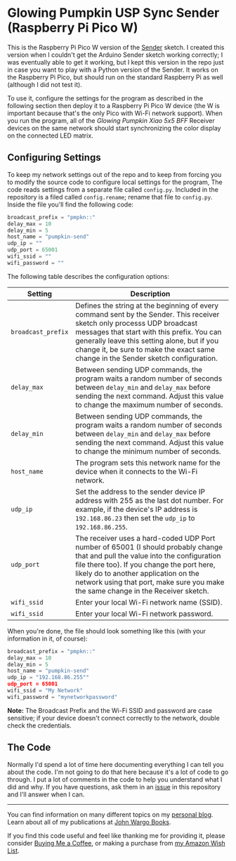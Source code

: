 # Glowing Pumpkin USP Sync Sender (Raspberry Pi Pico W)

This is the Raspberry Pi Pico W version of the [Sender](https://github.com/johnwargo/glowing-pumpkin-udp-sync/tree/main/udp-sender-arduino) sketch. I created this version when I couldn't get the Arduino Sender sketch working correctly; I was eventually able to get it working, but I kept this version in the repo just in case you want to play with a Python version of the Sender. It works on the Raspberry Pi Pico, but should run on the standard Raspberry Pi as well (although I did not test it).

To use it, configure the settings for the program as described in the following section then deploy it to a Raspberry Pi Pico W device (the W is important because that's the only Pico with Wi-Fi network support). When you run the program, all of the *Glowing Pumpkin Xiao 5x5 BFF* Receiver devices on the same network should start synchronizing the color display on the connected LED matrix.

## Configuring Settings

To keep my network settings out of the repo and to keep from forcing you to modify the source code to configure local settings for the program, The code reads settings from a separate file called `config.py`. Included in the repository is a filed called `config.rename`; rename that file to `config.py`. Inside the file you'll find the following code:

```python
broadcast_prefix = "pmpkn::"
delay_max = 10
delay_min = 5
host_name = "pumpkin-send"
udp_ip = ""
udp_port = 65001
wifi_ssid = ""
wifi_password = ""
```

The following table describes the configuration options:

| Setting            | Description |
| ------------------ | ----------- |
| `broadcast_prefix` | Defines the string at the beginning of every command sent by the Sender. This receiver sketch only processs UDP broadcast messages that start with this prefix. You can generally leave this setting alone, but if you change it, be sure to make the exact same change in the Sender sketch configuration. |
| `delay_max`        | Between sending UDP commands, the program waits a random number of seconds between `delay_min` and `delay_max` before sending the next command. Adjust this value to change the maximum number of seconds. |
| `delay_min`        | Between sending UDP commands, the program waits a random number of seconds between `delay_min` and `delay_max` before sending the next command. Adjust this value to change the minimum number of seconds. |
| `host_name`        | The program sets this network name for the device when it connects to the Wi-Fi network. |
| `udp_ip`           | Set the address to the sender device IP address with 255 as the last dot number. For example, if the device's IP address is `192.168.86.23` then set the `udp_ip` to `192.168.86.255`. |
| `udp_port`         | The receiver uses a hard-coded UDP Port number of 65001 (I should probably change that and pull the value into the configuration file there too). If you change the port here, likely do to another application on the network using that port, make sure you make the same change in the Receiver sketch. |
| `wifi_ssid`        | Enter your local Wi-Fi network name (SSID). |
| `wifi_ssid`        | Enter your local Wi-Fi network password. |

When you're done, the file should look something like this (with your information in it, of course):

```python
broadcast_prefix = "pmpkn::"
delay_max = 10
delay_min = 5
host_name = "pumpkin-send"
udp_ip = "192.168.86.255""
udp_port = 65001
wifi_ssid = "My Network"
wifi_password = "mynetworkpassword"
```

**Note:** The Broadcast Prefix and the Wi-Fi SSID and password are case sensitive; if your device doesn't connect correctly to the network, double check the credentials.

## The Code

Normally I'd spend a lot of time here documenting everything I can tell you about the code. I'm not going to do that here because it's a lot of code to go through. I put a lot of comments in the code to help you understand what I did and why. If you have questions, ask them in an [issue](https://github.com/johnwargo/glowing-pumpkin-udp-sync/issues) in this repository and I'll answer when I can.

***

You can find information on many different topics on my [personal blog](http://www.johnwargo.com). Learn about all of my publications at [John Wargo Books](http://www.johnwargobooks.com).

If you find this code useful and feel like thanking me for providing it, please consider <a href="https://www.buymeacoffee.com/johnwargo" target="_blank">Buying Me a Coffee</a>, or making a purchase from [my Amazon Wish List](https://amzn.com/w/1WI6AAUKPT5P9).
